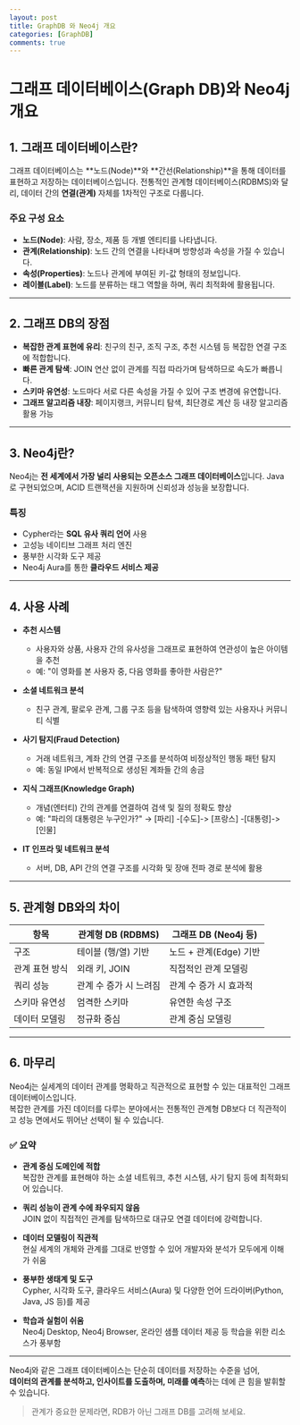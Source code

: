 ```yaml
---
layout: post
title: GraphDB 와 Neo4j 개요
categories: [GraphDB]
comments: true
---
```


# 그래프 데이터베이스(Graph DB)와 Neo4j 개요

## 1. 그래프 데이터베이스란?

그래프 데이터베이스는 **노드(Node)**와 **간선(Relationship)**을 통해 데이터를 표현하고 저장하는 데이터베이스입니다. 전통적인 관계형 데이터베이스(RDBMS)와 달리, 데이터 간의 **연결(관계)** 자체를 1차적인 구조로 다룹니다.

### 주요 구성 요소
- **노드(Node)**: 사람, 장소, 제품 등 개별 엔티티를 나타냅니다.
- **관계(Relationship)**: 노드 간의 연결을 나타내며 방향성과 속성을 가질 수 있습니다.
- **속성(Properties)**: 노드나 관계에 부여된 키-값 형태의 정보입니다.
- **레이블(Label)**: 노드를 분류하는 태그 역할을 하며, 쿼리 최적화에 활용됩니다.

---

## 2. 그래프 DB의 장점

- **복잡한 관계 표현에 유리**: 친구의 친구, 조직 구조, 추천 시스템 등 복잡한 연결 구조에 적합합니다.
- **빠른 관계 탐색**: JOIN 연산 없이 관계를 직접 따라가며 탐색하므로 속도가 빠릅니다.
- **스키마 유연성**: 노드마다 서로 다른 속성을 가질 수 있어 구조 변경에 유연합니다.
- **그래프 알고리즘 내장**: 페이지랭크, 커뮤니티 탐색, 최단경로 계산 등 내장 알고리즘 활용 가능

---

## 3. Neo4j란?

Neo4j는 **전 세계에서 가장 널리 사용되는 오픈소스 그래프 데이터베이스**입니다. Java로 구현되었으며, ACID 트랜잭션을 지원하며 신뢰성과 성능을 보장합니다.

### 특징
- Cypher라는 **SQL 유사 쿼리 언어** 사용
- 고성능 네이티브 그래프 처리 엔진
- 풍부한 시각화 도구 제공
- Neo4j Aura를 통한 **클라우드 서비스 제공**

---

## 4. 사용 사례

- **추천 시스템**
  - 사용자와 상품, 사용자 간의 유사성을 그래프로 표현하여 연관성이 높은 아이템을 추천
  - 예: "이 영화를 본 사용자 중, 다음 영화를 좋아한 사람은?"

- **소셜 네트워크 분석**
  - 친구 관계, 팔로우 관계, 그룹 구조 등을 탐색하여 영향력 있는 사용자나 커뮤니티 식별

- **사기 탐지(Fraud Detection)**
  - 거래 네트워크, 계좌 간의 연결 구조를 분석하여 비정상적인 행동 패턴 탐지
  - 예: 동일 IP에서 반복적으로 생성된 계좌들 간의 송금

- **지식 그래프(Knowledge Graph)**
  - 개념(엔터티) 간의 관계를 연결하여 검색 및 질의 정확도 향상
  - 예: "파리의 대통령은 누구인가?" → [파리] -[수도]-> [프랑스] -[대통령]-> [인물]

- **IT 인프라 및 네트워크 분석**
  - 서버, DB, API 간의 연결 구조를 시각화 및 장애 전파 경로 분석에 활용

---

## 5. 관계형 DB와의 차이

| 항목             | 관계형 DB (RDBMS)           | 그래프 DB (Neo4j 등)       |
|------------------|-----------------------------|-----------------------------|
| 구조             | 테이블 (행/열) 기반         | 노드 + 관계(Edge) 기반     |
| 관계 표현 방식   | 외래 키, JOIN               | 직접적인 관계 모델링       |
| 쿼리 성능        | 관계 수 증가 시 느려짐       | 관계 수 증가 시 효과적      |
| 스키마 유연성    | 엄격한 스키마               | 유연한 속성 구조            |
| 데이터 모델링    | 정규화 중심                 | 관계 중심 모델링            |

---

## 6. 마무리

Neo4j는 실세계의 데이터 관계를 명확하고 직관적으로 표현할 수 있는 대표적인 그래프 데이터베이스입니다.  
복잡한 관계를 가진 데이터를 다루는 분야에서는 전통적인 관계형 DB보다 더 직관적이고 성능 면에서도 뛰어난 선택이 될 수 있습니다.

### ✅ 요약

- **관계 중심 도메인에 적합**  
  복잡한 관계를 표현해야 하는 소셜 네트워크, 추천 시스템, 사기 탐지 등에 최적화되어 있습니다.

- **쿼리 성능이 관계 수에 좌우되지 않음**  
  JOIN 없이 직접적인 관계를 탐색하므로 대규모 연결 데이터에 강력합니다.

- **데이터 모델링이 직관적**  
  현실 세계의 개체와 관계를 그대로 반영할 수 있어 개발자와 분석가 모두에게 이해가 쉬움

- **풍부한 생태계 및 도구**  
  Cypher, 시각화 도구, 클라우드 서비스(Aura) 및 다양한 언어 드라이버(Python, Java, JS 등)를 제공

- **학습과 실험이 쉬움**  
  Neo4j Desktop, Neo4j Browser, 온라인 샘플 데이터 제공 등 학습을 위한 리소스가 풍부함

---

Neo4j와 같은 그래프 데이터베이스는 단순히 데이터를 저장하는 수준을 넘어,  
**데이터의 관계를 분석하고, 인사이트를 도출하며, 미래를 예측**하는 데에 큰 힘을 발휘할 수 있습니다.

> 관계가 중요한 문제라면, RDB가 아닌 그래프 DB를 고려해 보세요.
